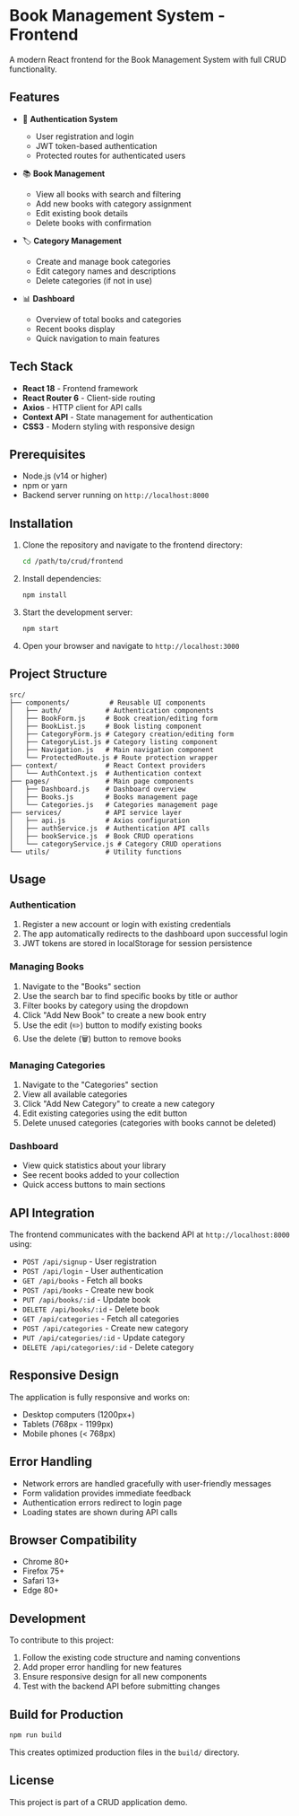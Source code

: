 # Book Management System - Frontend

A modern React frontend for the Book Management System with full CRUD functionality.

## Features

- 🔐 **Authentication System**
  - User registration and login
  - JWT token-based authentication
  - Protected routes for authenticated users

- 📚 **Book Management**
  - View all books with search and filtering
  - Add new books with category assignment
  - Edit existing book details
  - Delete books with confirmation

- 🏷️ **Category Management**
  - Create and manage book categories
  - Edit category names and descriptions
  - Delete categories (if not in use)

- 📊 **Dashboard**
  - Overview of total books and categories
  - Recent books display
  - Quick navigation to main features

## Tech Stack

- **React 18** - Frontend framework
- **React Router 6** - Client-side routing
- **Axios** - HTTP client for API calls
- **Context API** - State management for authentication
- **CSS3** - Modern styling with responsive design

## Prerequisites

- Node.js (v14 or higher)
- npm or yarn
- Backend server running on `http://localhost:8000`

## Installation

1. Clone the repository and navigate to the frontend directory:
   ```bash
   cd /path/to/crud/frontend
   ```

2. Install dependencies:
   ```bash
   npm install
   ```

3. Start the development server:
   ```bash
   npm start
   ```

4. Open your browser and navigate to `http://localhost:3000`

## Project Structure

```
src/
├── components/          # Reusable UI components
│   ├── auth/           # Authentication components
│   ├── BookForm.js     # Book creation/editing form
│   ├── BookList.js     # Book listing component
│   ├── CategoryForm.js # Category creation/editing form
│   ├── CategoryList.js # Category listing component
│   ├── Navigation.js   # Main navigation component
│   └── ProtectedRoute.js # Route protection wrapper
├── context/            # React Context providers
│   └── AuthContext.js  # Authentication context
├── pages/              # Main page components
│   ├── Dashboard.js    # Dashboard overview
│   ├── Books.js        # Books management page
│   └── Categories.js   # Categories management page
├── services/           # API service layer
│   ├── api.js          # Axios configuration
│   ├── authService.js  # Authentication API calls
│   ├── bookService.js  # Book CRUD operations
│   └── categoryService.js # Category CRUD operations
└── utils/              # Utility functions
```

## Usage

### Authentication
1. Register a new account or login with existing credentials
2. The app automatically redirects to the dashboard upon successful login
3. JWT tokens are stored in localStorage for session persistence

### Managing Books
1. Navigate to the "Books" section
2. Use the search bar to find specific books by title or author
3. Filter books by category using the dropdown
4. Click "Add New Book" to create a new book entry
5. Use the edit (✏️) button to modify existing books
6. Use the delete (🗑️) button to remove books

### Managing Categories
1. Navigate to the "Categories" section
2. View all available categories
3. Click "Add New Category" to create a new category
4. Edit existing categories using the edit button
5. Delete unused categories (categories with books cannot be deleted)

### Dashboard
- View quick statistics about your library
- See recent books added to your collection
- Quick access buttons to main sections

## API Integration

The frontend communicates with the backend API at `http://localhost:8000` using:

- `POST /api/signup` - User registration
- `POST /api/login` - User authentication
- `GET /api/books` - Fetch all books
- `POST /api/books` - Create new book
- `PUT /api/books/:id` - Update book
- `DELETE /api/books/:id` - Delete book
- `GET /api/categories` - Fetch all categories
- `POST /api/categories` - Create new category
- `PUT /api/categories/:id` - Update category
- `DELETE /api/categories/:id` - Delete category

## Responsive Design

The application is fully responsive and works on:
- Desktop computers (1200px+)
- Tablets (768px - 1199px)
- Mobile phones (< 768px)

## Error Handling

- Network errors are handled gracefully with user-friendly messages
- Form validation provides immediate feedback
- Authentication errors redirect to login page
- Loading states are shown during API calls

## Browser Compatibility

- Chrome 80+
- Firefox 75+
- Safari 13+
- Edge 80+

## Development

To contribute to this project:

1. Follow the existing code structure and naming conventions
2. Add proper error handling for new features
3. Ensure responsive design for all new components
4. Test with the backend API before submitting changes

## Build for Production

```bash
npm run build
```

This creates optimized production files in the `build/` directory.

## License

This project is part of a CRUD application demo.
